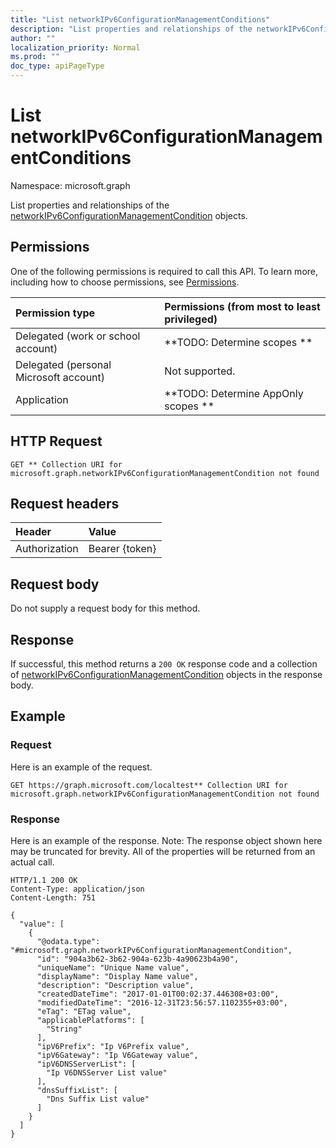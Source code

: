 ```yaml
---
title: "List networkIPv6ConfigurationManagementConditions"
description: "List properties and relationships of the networkIPv6ConfigurationManagementCondition objects."
author: ""
localization_priority: Normal
ms.prod: ""
doc_type: apiPageType
---
```


# List networkIPv6ConfigurationManagementConditions

Namespace: microsoft.graph

List properties and relationships of the [networkIPv6ConfigurationManagementCondition](../resources/networkipv6configurationmanagementcondition.md) objects.

## Permissions
One of the following permissions is required to call this API. To learn more, including how to choose permissions, see [Permissions](/concepts/permissions-reference.md).

|Permission type|Permissions (from most to least privileged)|
|:---|:---|
|Delegated (work or school account)|**TODO: Determine scopes **|
|Delegated (personal Microsoft account)|Not supported.|
|Application|**TODO: Determine AppOnly scopes **|

## HTTP Request
<!-- {
  "blockType": "ignored"
}
-->
``` http
GET ** Collection URI for microsoft.graph.networkIPv6ConfigurationManagementCondition not found
```

## Request headers
|Header|Value|
|:---|:---|
|Authorization|Bearer {token}|

## Request body
Do not supply a request body for this method.

## Response
If successful, this method returns a `200 OK` response code and a collection of [networkIPv6ConfigurationManagementCondition](../resources/networkipv6configurationmanagementcondition.md) objects in the response body.

## Example

### Request
Here is an example of the request.
<!-- {
  "blockType": "request",
  "name": "get_networkipv6configurationmanagementcondition"
}
-->
``` http
GET https://graph.microsoft.com/localtest** Collection URI for microsoft.graph.networkIPv6ConfigurationManagementCondition not found
```

### Response
Here is an example of the response. Note: The response object shown here may be truncated for brevity. All of the properties will be returned from an actual call.
<!-- {
  "blockType": "response",
  "truncated": true,
  "@odata.type": "collection(microsoft.graph.networkipv6configurationmanagementcondition)"
}
-->
``` http
HTTP/1.1 200 OK
Content-Type: application/json
Content-Length: 751

{
  "value": [
    {
      "@odata.type": "#microsoft.graph.networkIPv6ConfigurationManagementCondition",
      "id": "904a3b62-3b62-904a-623b-4a90623b4a90",
      "uniqueName": "Unique Name value",
      "displayName": "Display Name value",
      "description": "Description value",
      "createdDateTime": "2017-01-01T00:02:37.446308+03:00",
      "modifiedDateTime": "2016-12-31T23:56:57.1102355+03:00",
      "eTag": "ETag value",
      "applicablePlatforms": [
        "String"
      ],
      "ipV6Prefix": "Ip V6Prefix value",
      "ipV6Gateway": "Ip V6Gateway value",
      "ipV6DNSServerList": [
        "Ip V6DNSServer List value"
      ],
      "dnsSuffixList": [
        "Dns Suffix List value"
      ]
    }
  ]
}
```

